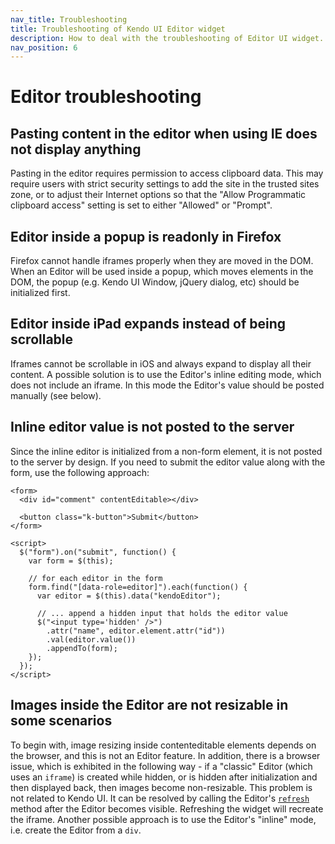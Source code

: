```yaml
---
nav_title: Troubleshooting
title: Troubleshooting of Kendo UI Editor widget
description: How to deal with the troubleshooting of Editor UI widget.
nav_position: 6
---
```


# Editor troubleshooting

## Pasting content in the editor when using IE does not display anything

Pasting in the editor requires permission to access clipboard data. This may require users with strict security settings to add the site in the trusted sites zone, or to adjust their Internet options so that the "Allow Programmatic clipboard access" setting is set to either "Allowed" or "Prompt".

## Editor inside a popup is readonly in Firefox

Firefox cannot handle iframes properly when they are moved in the DOM. When an Editor will be used inside a popup, which moves elements in the DOM, the popup (e.g. Kendo UI Window, jQuery dialog, etc) should be initialized first.

## Editor inside iPad expands instead of being scrollable

Iframes cannot be scrollable in iOS and always expand to display all their content. A possible solution is to use the Editor's inline editing mode, which does not include an iframe.
In this mode the Editor's value should be posted manually (see below).

## Inline editor value is not posted to the server

Since the inline editor is initialized from a non-form element, it is not posted to the server by design. If you need to submit the editor value along with the form, use the following approach:

    <form>
      <div id="comment" contentEditable></div>

      <button class="k-button">Submit</button>
    </form>

    <script>
      $("form").on("submit", function() {
        var form = $(this);

        // for each editor in the form
        form.find("[data-role=editor]").each(function() {
          var editor = $(this).data("kendoEditor");

          // ... append a hidden input that holds the editor value
          $("<input type='hidden' />")
            .attr("name", editor.element.attr("id"))
            .val(editor.value())
            .appendTo(form);
        });
      });
    </script>

## Images inside the Editor are not resizable in some scenarios

To begin with, image resizing inside contenteditable elements depends on the browser, and this is not an Editor feature. In addition, there is a browser issue, which is exhibited in the following way -
if a "classic" Editor (which uses an `iframe`) is created while hidden, or is hidden after initialization and then displayed back, then images become non-resizable. This problem is not related to Kendo UI.
It can be resolved by calling the Editor's [`refresh`](/api/web/editor#methods-refresh) method after the Editor becomes visible. Refreshing the widget will recreate the iframe.
Another possible approach is to use the Editor's "inline" mode, i.e. create the Editor from a `div`.